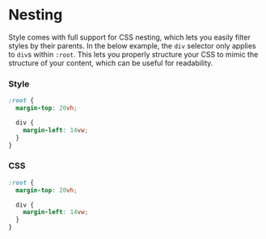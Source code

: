 # Nesting

Style comes with full support for CSS nesting, which lets you easily filter styles by their parents. In the below example, the `div` selector only applies to `div`s within `:root`. This lets you properly structure your CSS to mimic the structure of your content, which can be useful for readability.

<!-- tabs:start -->

### **Style**

```css
:root {
  margin-top: 20vh;

  div {
    margin-left: 14vw;
  }
}
```

### **CSS**

```css
:root {
  margin-top: 20vh;

  div {
    margin-left: 14vw;
  }
}
```

<!-- tabs:end -->
